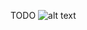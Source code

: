 TODO
![alt text](https://github.com/k-ranasinghe/Nanoprocessor-Design-VHDL/blob/processor-diagram.png?raw=true)
